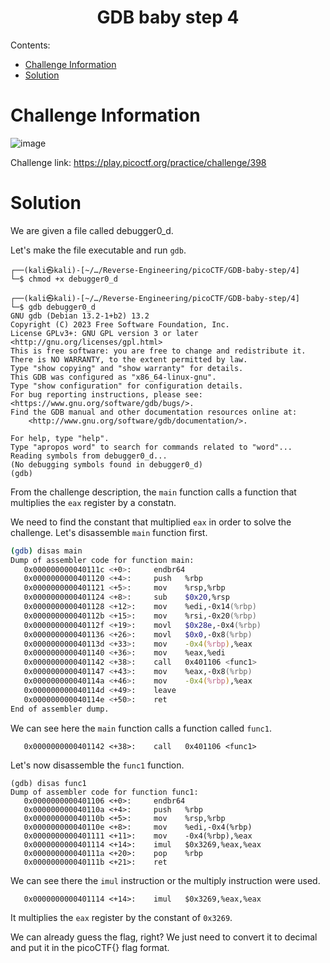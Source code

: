 <h1 align="center">GDB baby step 4</h1>

Contents:
- [Challenge Information](#challenge-information)
- [Solution](#solution)

# Challenge Information

![image](https://github.com/user-attachments/assets/efb7ce7a-e512-4914-b0eb-5d8e2242efa7)

Challenge link: https://play.picoctf.org/practice/challenge/398

# Solution

We are given a file called debugger0_d.

Let's make the file executable and run `gdb`.

```
┌──(kali㉿kali)-[~/…/Reverse-Engineering/picoCTF/GDB-baby-step/4]
└─$ chmod +x debugger0_d
                                                                                              
┌──(kali㉿kali)-[~/…/Reverse-Engineering/picoCTF/GDB-baby-step/4]
└─$ gdb debugger0_d 
GNU gdb (Debian 13.2-1+b2) 13.2
Copyright (C) 2023 Free Software Foundation, Inc.
License GPLv3+: GNU GPL version 3 or later <http://gnu.org/licenses/gpl.html>
This is free software: you are free to change and redistribute it.
There is NO WARRANTY, to the extent permitted by law.
Type "show copying" and "show warranty" for details.
This GDB was configured as "x86_64-linux-gnu".
Type "show configuration" for configuration details.
For bug reporting instructions, please see:
<https://www.gnu.org/software/gdb/bugs/>.
Find the GDB manual and other documentation resources online at:
    <http://www.gnu.org/software/gdb/documentation/>.

For help, type "help".
Type "apropos word" to search for commands related to "word"...
Reading symbols from debugger0_d...
(No debugging symbols found in debugger0_d)
(gdb)
```

From the challenge description, the `main` function calls a function that multiplies the `eax` register by a constatn.

We need to find the constant that multiplied `eax` in order to solve the challenge. Let's disassemble `main` function first.

```zsh
(gdb) disas main
Dump of assembler code for function main:
   0x000000000040111c <+0>:     endbr64
   0x0000000000401120 <+4>:     push   %rbp
   0x0000000000401121 <+5>:     mov    %rsp,%rbp
   0x0000000000401124 <+8>:     sub    $0x20,%rsp
   0x0000000000401128 <+12>:    mov    %edi,-0x14(%rbp)
   0x000000000040112b <+15>:    mov    %rsi,-0x20(%rbp)
   0x000000000040112f <+19>:    movl   $0x28e,-0x4(%rbp)
   0x0000000000401136 <+26>:    movl   $0x0,-0x8(%rbp)
   0x000000000040113d <+33>:    mov    -0x4(%rbp),%eax
   0x0000000000401140 <+36>:    mov    %eax,%edi
   0x0000000000401142 <+38>:    call   0x401106 <func1>
   0x0000000000401147 <+43>:    mov    %eax,-0x8(%rbp)
   0x000000000040114a <+46>:    mov    -0x4(%rbp),%eax
   0x000000000040114d <+49>:    leave
   0x000000000040114e <+50>:    ret
End of assembler dump.
```

We can see here the `main` function calls a function called `func1`.

```
   0x0000000000401142 <+38>:    call   0x401106 <func1>
```

Let's now disassemble the `func1` function.

```
(gdb) disas func1
Dump of assembler code for function func1:
   0x0000000000401106 <+0>:     endbr64
   0x000000000040110a <+4>:     push   %rbp
   0x000000000040110b <+5>:     mov    %rsp,%rbp
   0x000000000040110e <+8>:     mov    %edi,-0x4(%rbp)
   0x0000000000401111 <+11>:    mov    -0x4(%rbp),%eax
   0x0000000000401114 <+14>:    imul   $0x3269,%eax,%eax
   0x000000000040111a <+20>:    pop    %rbp
   0x000000000040111b <+21>:    ret
```

We can see there the `imul` instruction or the multiply instruction were used.

```
   0x0000000000401114 <+14>:    imul   $0x3269,%eax,%eax
```

It multiplies the `eax` register by the constant of `0x3269`.

We can already guess the flag, right? We just need to convert it to decimal and put it in the picoCTF{} flag format.
